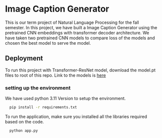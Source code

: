 
# Image Caption Generator

This is our term project of Natural Language Processing for the fall semester. In this project, we have built a Image Caption Generator using the pretrained CNN embeddings with transformer decoder architecture. We have taken two pretrained CNN models to compare loss of the models and chosen the best model to serve the model.


## Deployment

To run this project with Transformer-ResNet model, download the model.pt files to root of this repo. Link to the models is [here](https://drive.google.com/drive/folders/13RBbgC7KJu5f00cdSg1Q7q78vC38451q?usp=drive_link)

### setting up the environment

We have used python 3.11 Version to setup the environment.

```bash
  pip install -r requirements.txt
```
To run the application, make sure you installed all the libraries required based on the code.

```bash
  python app.py
```

